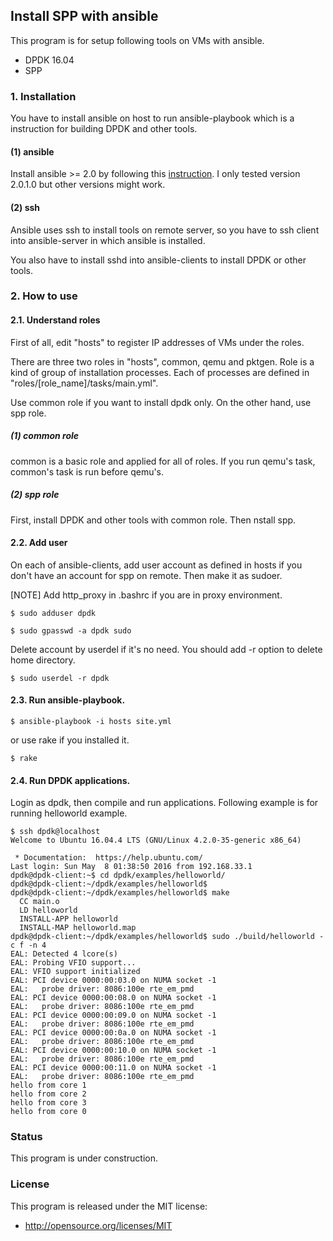 ## Install SPP with ansible

This program is for setup following tools on VMs with ansible.

- DPDK 16.04 
- SPP


### 1. Installation

You have to install ansible on host to run ansible-playbook which is a instruction for building DPDK and other tools.

#### (1) ansible

Install ansible  >= 2.0 by following this [instruction](http://docs.ansible.com/ansible/intro_installation.html#installation).
I only tested version 2.0.1.0 but other versions might work.

#### (2) ssh

Ansible uses ssh to install tools on remote server,
so you have to ssh client into ansible-server in which ansible is installed.

You also have to install sshd into ansible-clients to install DPDK or
other tools.


### 2. How to use

#### 2.1. Understand roles

First of all, edit "hosts" to register IP addresses of VMs under the roles.

There are three two roles in "hosts", common, qemu and pktgen.
Role is a kind of group of installation processes.
Each of processes are defined in "roles/[role_name]/tasks/main.yml".

Use common role if you want to install dpdk only.
On the other hand, use spp role.

##### (1) common role

common is a basic role and applied for all of roles.
If you run qemu's task, common's task is run before qemu's.

##### (2) spp role

First, install DPDK and other tools with common role.
Then nstall spp.


#### 2.2. Add user

On each of ansible-clients, add user account as defined in hosts if you don't have
an account for spp on remote.
Then make it as sudoer.

[NOTE] Add http_proxy in .bashrc if you are in proxy environment.

```
$ sudo adduser dpdk

$ sudo gpasswd -a dpdk sudo
```

Delete account by userdel if it's no need. You should add -r option to delete home directory.

```
$ sudo userdel -r dpdk
```
  

#### 2.3. Run ansible-playbook.
```
$ ansible-playbook -i hosts site.yml
```
or use rake if you installed it.
```
$ rake
```

#### 2.4. Run DPDK applications.

Login as dpdk, then compile and run applications.
Following example is for running helloworld example.

```
$ ssh dpdk@localhost
Welcome to Ubuntu 16.04.4 LTS (GNU/Linux 4.2.0-35-generic x86_64)

 * Documentation:  https://help.ubuntu.com/
Last login: Sun May  8 01:38:50 2016 from 192.168.33.1
dpdk@dpdk-client:~$ cd dpdk/examples/helloworld/
dpdk@dpdk-client:~/dpdk/examples/helloworld$
dpdk@dpdk-client:~/dpdk/examples/helloworld$ make
  CC main.o
  LD helloworld
  INSTALL-APP helloworld
  INSTALL-MAP helloworld.map
dpdk@dpdk-client:~/dpdk/examples/helloworld$ sudo ./build/helloworld -c f -n 4
EAL: Detected 4 lcore(s)
EAL: Probing VFIO support...
EAL: VFIO support initialized
EAL: PCI device 0000:00:03.0 on NUMA socket -1
EAL:   probe driver: 8086:100e rte_em_pmd
EAL: PCI device 0000:00:08.0 on NUMA socket -1
EAL:   probe driver: 8086:100e rte_em_pmd
EAL: PCI device 0000:00:09.0 on NUMA socket -1
EAL:   probe driver: 8086:100e rte_em_pmd
EAL: PCI device 0000:00:0a.0 on NUMA socket -1
EAL:   probe driver: 8086:100e rte_em_pmd
EAL: PCI device 0000:00:10.0 on NUMA socket -1
EAL:   probe driver: 8086:100e rte_em_pmd
EAL: PCI device 0000:00:11.0 on NUMA socket -1
EAL:   probe driver: 8086:100e rte_em_pmd
hello from core 1
hello from core 2
hello from core 3
hello from core 0
```


### Status
This program is under construction.

### License
This program is released under the MIT license:
- http://opensource.org/licenses/MIT
